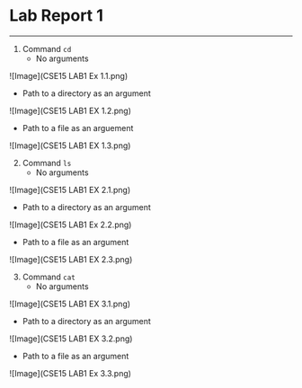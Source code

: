 # Lab Report 1
---
1. Command `cd`
   - No arguments

![Image](CSE15 LAB1 Ex 1.1.png)
  
   - Path to a directory as an argument

![Image](CSE15 LAB1 EX 1.2.png)
  
   - Path to a file as an arguement

![Image](CSE15 LAB1 EX 1.3.png)


2. Command `ls`
   - No  arguments

![Image](CSE15 LAB1 EX 2.1.png)
  
   - Path to a directory as an argument

![Image](CSE15 LAB1 Ex 2.2.png)
  
   - Path to a file as an argument

![Image](CSE15 LAB1 EX 2.3.png)


3. Command `cat`
   - No arguments

![Image](CSE15 LAB1 EX 3.1.png)
  
   - Path to a directory as an argument

![Image](CSE15 LAB1 EX 3.2.png)
  
   - Path to a file as an argument

![Image](CSE15 LAB1 Ex 3.3.png)
